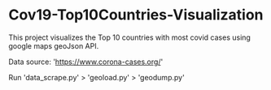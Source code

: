 # Cov19-Top10Countries-Visualization

This project visualizes the Top 10 countries with most covid cases using google maps geoJson API.

Data source: 'https://www.corona-cases.org/'

Run 'data_scrape.py' > 'geoload.py' > 'geodump.py' 
